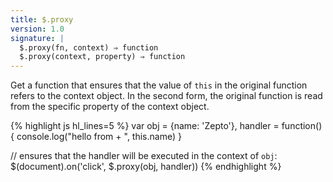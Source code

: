 ```yaml
---
title: $.proxy
version: 1.0
signature: |
  $.proxy(fn, context) ⇒ function
  $.proxy(context, property) ⇒ function
---
```


Get a function that ensures that the value of `this` in the original function
refers to the context object. In the second form, the original function is read
from the specific property of the context object.

{% highlight js hl_lines=5 %}
var obj = {name: 'Zepto'},
    handler = function(){ console.log("hello from + ", this.name) }

// ensures that the handler will be executed in the context of `obj`:
$(document).on('click', $.proxy(obj, handler))
{% endhighlight %}

